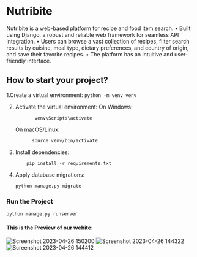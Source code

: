 # Nutribite
Nutribite is a web-based platform for recipe and food item search.
• Built using Django, a robust and reliable web framework for seamless API integration.
• Users can browse a vast collection of recipes, filter search results by cuisine, meal type, dietary preferences, and country of origin, and save their favorite recipes.
• The platform has an intuitive and user-friendly interface.
## How to start your project?

1.Create a virtual environment:
    ```
    python -m venv venv
    ```
    
    
2. Activate the virtual environment:
    On Windows:
    ```
           venv\Scripts\activate
    ```
    
    On macOS/Linux:
    ```
          source venv/bin/activate
    ```
    
3. Install dependencies:
   ```
       pip install -r requirements.txt
   ```

4. Apply database migrations:
   ```
   python manage.py migrate
   ```

 ### Run the Project
```
python manage.py runserver
```
#### This is the Preview of our webite:
![Screenshot 2023-04-26 150200](https://github.com/CodewithAbhi7/Nutribite/assets/112254825/286d1cb3-5acb-4da6-ad3f-66f719d45eed)
![Screenshot 2023-04-26 144322](https://github.com/CodewithAbhi7/Nutribite/assets/112254825/42e0c8ae-9cc2-4c4a-be3a-e8b5cc780eb5)
![Screenshot 2023-04-26 144412](https://github.com/CodewithAbhi7/Nutribite/assets/112254825/8bd565fe-a186-43a7-a694-ff7849a5983f)

